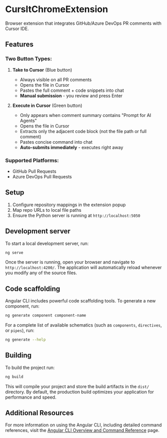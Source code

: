 # CursItChromeExtension

Browser extension that integrates GitHub/Azure DevOps PR comments with Cursor IDE.

## Features

### Two Button Types:

1. **Take to Cursor** (Blue button)

   - Always visible on all PR comments
   - Opens the file in Cursor
   - Pastes the full comment + code snippets into chat
   - **Manual submission** - you review and press Enter

2. **Execute in Cursor** (Green button)
   - Only appears when comment summary contains "Prompt for AI Agents"
   - Opens the file in Cursor
   - Extracts only the adjacent code block (not the file path or full comment)
   - Pastes concise command into chat
   - **Auto-submits immediately** - executes right away

### Supported Platforms:

- GitHub Pull Requests
- Azure DevOps Pull Requests

## Setup

1. Configure repository mappings in the extension popup
2. Map repo URLs to local file paths
3. Ensure the Python server is running at `http://localhost:5050`

## Development server

To start a local development server, run:

```bash
ng serve
```

Once the server is running, open your browser and navigate to `http://localhost:4200/`. The application will automatically reload whenever you modify any of the source files.

## Code scaffolding

Angular CLI includes powerful code scaffolding tools. To generate a new component, run:

```bash
ng generate component component-name
```

For a complete list of available schematics (such as `components`, `directives`, or `pipes`), run:

```bash
ng generate --help
```

## Building

To build the project run:

```bash
ng build
```

This will compile your project and store the build artifacts in the `dist/` directory. By default, the production build optimizes your application for performance and speed.

## Additional Resources

For more information on using the Angular CLI, including detailed command references, visit the [Angular CLI Overview and Command Reference](https://angular.dev/tools/cli) page.

